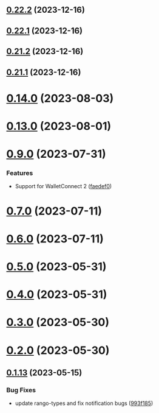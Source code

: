 ## [0.22.2](https://github.com/yeager-eren/rango-client/compare/signer-cosmos@0.22.1...signer-cosmos@0.22.2) (2023-12-16)



## [0.22.1](https://github.com/yeager-eren/rango-client/compare/signer-cosmos@0.21.2...signer-cosmos@0.22.1) (2023-12-16)



## [0.21.2](https://github.com/yeager-eren/rango-client/compare/signer-cosmos@0.21.1-next.68...signer-cosmos@0.21.2) (2023-12-16)



## [0.21.1](https://github.com/yeager-eren/rango-client/compare/signer-cosmos@0.22.0...signer-cosmos@0.21.1) (2023-12-16)



# [0.14.0](https://github.com/rango-exchange/rango-client/compare/signer-cosmos@0.13.0...signer-cosmos@0.14.0) (2023-08-03)



# [0.13.0](https://github.com/rango-exchange/rango-client/compare/signer-cosmos@0.12.0...signer-cosmos@0.13.0) (2023-08-01)



# [0.9.0](https://github.com/rango-exchange/rango-client/compare/signer-cosmos@0.8.0...signer-cosmos@0.9.0) (2023-07-31)


### Features

* Support for WalletConnect 2 ([faedef0](https://github.com/rango-exchange/rango-client/commit/faedef0b5e6fc3c5ef881cbbe4ec05334cc1c910))



# [0.7.0](https://github.com/rango-exchange/rango-client/compare/signer-cosmos@0.6.0...signer-cosmos@0.7.0) (2023-07-11)



# [0.6.0](https://github.com/rango-exchange/rango-client/compare/signer-cosmos@0.5.0...signer-cosmos@0.6.0) (2023-07-11)



# [0.5.0](https://github.com/rango-exchange/rango-client/compare/signer-cosmos@0.4.0...signer-cosmos@0.5.0) (2023-05-31)



# [0.4.0](https://github.com/rango-exchange/rango-client/compare/signer-cosmos@0.3.0...signer-cosmos@0.4.0) (2023-05-31)



# [0.3.0](https://github.com/rango-exchange/rango-client/compare/signer-cosmos@0.2.0...signer-cosmos@0.3.0) (2023-05-30)



# [0.2.0](https://github.com/rango-exchange/rango-client/compare/signer-cosmos@0.1.14...signer-cosmos@0.2.0) (2023-05-30)



## [0.1.13](https://github.com/rango-exchange/rango-client/compare/signer-cosmos@0.1.12...signer-cosmos@0.1.13) (2023-05-15)


### Bug Fixes

* update rango-types and fix notification bugs ([993f185](https://github.com/rango-exchange/rango-client/commit/993f185e0b8c5e5e15a2c65ba2d85d1f9c8daa90))



